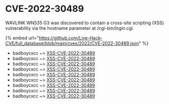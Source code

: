 # CVE-2022-30489

WAVLINK WN535 G3 was discovered to contain a cross-site scripting (XSS) vulnerability via the hostname parameter at /cgi-bin/login.cgi.

{% embed url="https://github.com/Live-Hack-CVE/full_database/blob/main/cves/2022/CVE-2022-30489.json" %}


* badboycxcc ~> [XSS-CVE-2022-30489](https://www.alice-snow.ru/2022/database/cve-2022-30489/xss-cve-2022-30489-badboycxcc)
* badboycxcc ~> [XSS-CVE-2022-30489](https://www.alice-snow.ru/2022/database/cve-2022-30489/xss-cve-2022-30489-badboycxcc)
* badboycxcc ~> [XSS-CVE-2022-30489](https://www.alice-snow.ru/2022/database/cve-2022-30489/xss-cve-2022-30489-badboycxcc)
* badboycxcc ~> [XSS-CVE-2022-30489](https://www.alice-snow.ru/2022/database/cve-2022-30489/xss-cve-2022-30489-badboycxcc)
* badboycxcc ~> [XSS-CVE-2022-30489](https://www.alice-snow.ru/2022/database/cve-2022-30489/xss-cve-2022-30489-badboycxcc)
* badboycxcc ~> [XSS-CVE-2022-30489](https://www.alice-snow.ru/2022/database/cve-2022-30489/xss-cve-2022-30489-badboycxcc)
* badboycxcc ~> [XSS-CVE-2022-30489](https://www.alice-snow.ru/2022/database/cve-2022-30489/xss-cve-2022-30489-badboycxcc)
* badboycxcc ~> [XSS-CVE-2022-30489](https://www.alice-snow.ru/2022/database/cve-2022-30489/xss-cve-2022-30489-badboycxcc)
* badboycxcc ~> [XSS-CVE-2022-30489](https://www.alice-snow.ru/2022/database/cve-2022-30489/xss-cve-2022-30489-badboycxcc)